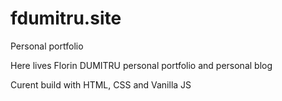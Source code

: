 # fdumitru.site
Personal portfolio

Here lives Florin DUMITRU personal portfolio and personal blog

Curent build with HTML, CSS and Vanilla JS
